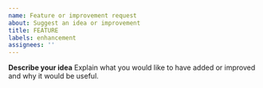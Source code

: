 ```yaml
---
name: Feature or improvement request
about: Suggest an idea or improvement
title: FEATURE
labels: enhancement
assignees: ''
---
```


**Describe your idea**
Explain what you would like to have added or improved and why it would be useful.
